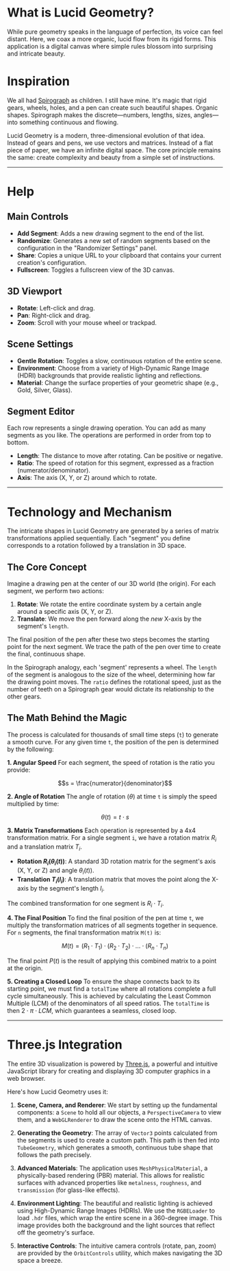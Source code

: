 # What is Lucid Geometry?

While pure geometry speaks in the language of perfection, its voice can feel distant. Here, we coax a more organic, lucid flow from its rigid forms. This application is a digital canvas where simple rules blossom into surprising and intricate beauty.

# Inspiration

We all had [Spirograph](https://www.playmonster.com/brands/spirograph/) as children. I still have mine. It's magic that rigid gears, wheels, holes, and a pen can create such beautiful shapes. Organic shapes. Spirograph makes the discrete—numbers, lengths, sizes, angles—into something continuous and flowing.

Lucid Geometry is a modern, three-dimensional evolution of that idea. Instead of gears and pens, we use vectors and matrices. Instead of a flat piece of paper, we have an infinite digital space. The core principle remains the same: create complexity and beauty from a simple set of instructions.

---

# Help 

## Main Controls

- **Add Segment**: Adds a new drawing segment to the end of the list.
- **Randomize**: Generates a new set of random segments based on the configuration in the "Randomizer Settings" panel.
- **Share**: Copies a unique URL to your clipboard that contains your current creation's configuration.
- **Fullscreen**: Toggles a fullscreen view of the 3D canvas.

## 3D Viewport

- **Rotate**: Left-click and drag.
- **Pan**: Right-click and drag.
- **Zoom**: Scroll with your mouse wheel or trackpad.

## Scene Settings

- **Gentle Rotation**: Toggles a slow, continuous rotation of the entire scene.
- **Environment**: Choose from a variety of High-Dynamic Range Image (HDRI) backgrounds that provide realistic lighting and reflections.
- **Material**: Change the surface properties of your geometric shape (e.g., Gold, Silver, Glass).

## Segment Editor

Each row represents a single drawing operation. You can add as many segments as you like. The operations are performed in order from top to bottom.

- **Length**: The distance to move after rotating. Can be positive or negative.
- **Ratio**: The speed of rotation for this segment, expressed as a fraction (numerator/denominator).
- **Axis**: The axis (X, Y, or Z) around which to rotate.

---

# Technology and Mechanism

The intricate shapes in Lucid Geometry are generated by a series of matrix transformations applied sequentially. Each "segment" you define corresponds to a rotation followed by a translation in 3D space.

## The Core Concept

Imagine a drawing pen at the center of our 3D world (the origin). For each segment, we perform two actions:

1.  **Rotate**: We rotate the entire coordinate system by a certain angle around a specific axis (X, Y, or Z).
2.  **Translate**: We move the pen forward along the *new* X-axis by the segment's `length`.

The final position of the pen after these two steps becomes the starting point for the next segment. We trace the path of the pen over time to create the final, continuous shape.

In the Spirograph analogy, each 'segment' represents a wheel. The `length` of the segment is analogous to the size of the wheel, determining how far the drawing point moves. The `ratio` defines the rotational speed, just as the number of teeth on a Spirograph gear would dictate its relationship to the other gears.

## The Math Behind the Magic

The process is calculated for thousands of small time steps (`t`) to generate a smooth curve. For any given time `t`, the position of the pen is determined by the following:

**1. Angular Speed** For each segment, the speed of rotation is the ratio you provide:

$$s = \frac{numerator}{denominator}$$

**2. Angle of Rotation** The angle of rotation ($\theta$) at time `t` is simply the speed multiplied by time:

$$\theta(t) = t \cdot s$$

**3. Matrix Transformations** Each operation is represented by a 4x4 transformation matrix. For a single segment `i`, we have a rotation matrix $R_i$ and a translation matrix $T_i$.

-   **Rotation $R_i(\theta_i(t))$**: A standard 3D rotation matrix for the segment's axis (X, Y, or Z) and angle $\theta_i(t))$.
-   **Translation $T_i(l_i)$**: A translation matrix that moves the point along the X-axis by the segment's length $l_i$.

The combined transformation for one segment is $R_i \cdot T_i$.

**4. The Final Position** To find the final position of the pen at time `t`, we multiply the transformation matrices of all segments together in sequence. For `n` segments, the final transformation matrix `M(t)` is:

$$M(t) = (R_1 \cdot T_1) \cdot (R_2 \cdot T_2) \cdot \ldots \cdot (R_n \cdot T_n)$$

The final point $P(t)$ is the result of applying this combined matrix to a point at the origin.

**5. Creating a Closed Loop** To ensure the shape connects back to its starting point, we must find a `totalTime` where all rotations complete a full cycle simultaneously. This is achieved by calculating the Least Common Multiple (LCM) of the denominators of all speed ratios. The `totalTime` is then $2 \cdot \pi \cdot LCM$, which guarantees a seamless, closed loop.

---

# Three.js Integration

The entire 3D visualization is powered by [Three.js](https://threejs.org/), a powerful and intuitive JavaScript library for creating and displaying 3D computer graphics in a web browser.

Here's how Lucid Geometry uses it:

1.  **Scene, Camera, and Renderer**: We start by setting up the fundamental components: a `Scene` to hold all our objects, a `PerspectiveCamera` to view them, and a `WebGLRenderer` to draw the scene onto the HTML canvas.

2.  **Generating the Geometry**: The array of `Vector3` points calculated from the segments is used to create a custom path. This path is then fed into `TubeGeometry`, which generates a smooth, continuous tube shape that follows the path precisely.

3.  **Advanced Materials**: The application uses `MeshPhysicalMaterial`, a physically-based rendering (PBR) material. This allows for realistic surfaces with advanced properties like `metalness`, `roughness`, and `transmission` (for glass-like effects).

4.  **Environment Lighting**: The beautiful and realistic lighting is achieved using High-Dynamic Range Images (HDRIs). We use the `RGBELoader` to load `.hdr` files, which wrap the entire scene in a 360-degree image. This image provides both the background and the light sources that reflect off the geometry's surface.

5.  **Interactive Controls**: The intuitive camera controls (rotate, pan, zoom) are provided by the `OrbitControls` utility, which makes navigating the 3D space a breeze.

